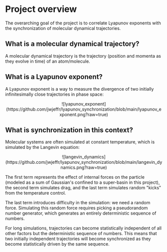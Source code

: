 # Project overview

The overarching goal of the project is to correlate Lyapunov exponents with the synchronization of molecular dynamical trajectories.

## What is a molecular dynamical trajectory?

A molecular dynamical trajectory is the trajectory (position and momenta as they evolve in time) of an atom/molecule.

## What is a Lyapunov exponent?

A Lyapunov exponent is a way to measure the divergence of two initially infinitesimally close trajectories in phase space:
  
<p align="center">
    ![lyapunov_exponent](https://github.com/jwjeffr/lyapunov_synchronization/blob/main/lyapunov_exponent.png?raw=true)
</p>

## What is synchronization in this context?

Molecular systems are often simulated at constant temperature, which is simulated by the Langevin equation:

<p align="center">
    ![langevin_dynamics](https://github.com/jwjeffr/lyapunov_synchronization/blob/main/langevin_dynamics.png?raw=true)
</p>

The first term represents the effect of internal forces on the particle (modeled as a sum of Gaussian's confined to a super-basin in this project), the second term simulates drag, and the last term simulates random "kicks" from the temperature control.

The last term introduces difficulty in the simulation: we need a random force. Simulating this random force requires picking a pseudorandom number generator, which generates an entirely deterministic sequence of numbers.

For long simulations, trajectories can become statistically independent of all other factors but the deterministic sequence of numbers. This means that two initially independent trajectories will become synchronized as they become statistically driven by the same sequence.
